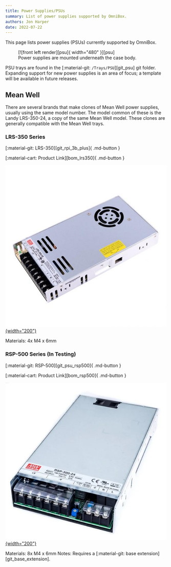 ```yaml
---
title: Power Supplies/PSUs
summary: List of power supplies supported by OmniBox.
authors: Jon Harper
date: 2022-07-22
---
```


This page lists power supplies (PSUs) currently supported by OmniBox.

<figure markdown>
  [![front left render][psu]{ width="480" }][psu]
  <figcaption>Power supplies are mounted underneath the case body.</figcaption>
</figure>

PSU trays are found in the [:material-git: `/Trays/PSU`][git_psu] git folder. Expanding support for new power supplies is an area of focus; a template will be available in future releases.

<!-- Template
[![product picture][img_btt_skr_3]{width="200"}][img_]

[:material-git: Files: ][git_]

[:material-cart: Product Link][bom_]
 -->

## Mean Well

There are several brands that make clones of Mean Well power supplies, usually using the same model number. The model common of these is the Landy LRS-350-24, a copy of the same Mean Well model. These clones are generally compatible with the Mean Well trays.

### LRS-350 Series

[:material-git: LRS-350][git_rpi_3b_plus]{ .md-button }

[:material-cart: Product Link][bom_lrs350]{ .md-button }

[![product picture][img_lrs_350]{width="200"}][img_lrs_350]

Materials: 4x M4 x 6mm

### RSP-500 Series (In Testing)

[:material-git: RSP-500][git_psu_rsp500]{ .md-button }

[:material-cart: Product Link][bom_rsp500]{ .md-button }

[![product picture][img_rsp_500]{width="200"}][img_rsp_500]

Materials: 8x M4 x 6mm
Notes: Requires a [:material-git: base extension][git_base_extension].

[psu]: ../img/components/psu.png
[img_lrs_350]: ../img/parts/mw_lrs_350_24.jpg
[img_rsp_500]: ../img/parts/mw_rsp_500_24.jpg